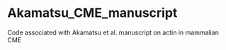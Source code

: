 # Akamatsu_CME_manuscript
Code associated with Akamatsu et al. manuscript on actin in mammalian CME
